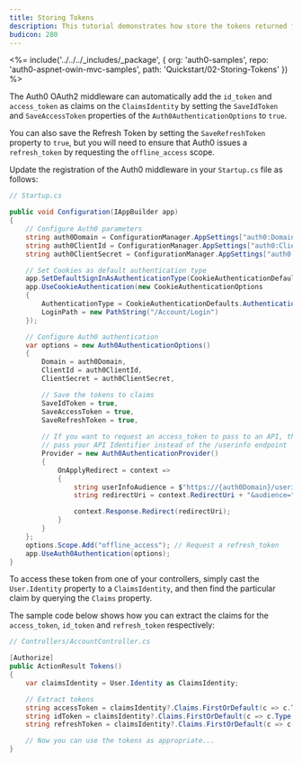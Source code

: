 ```yaml
---
title: Storing Tokens
description: This tutorial demonstrates how store the tokens returned from Auth0 in order to use them later on.
budicon: 280
---
```


<%= include('../../../_includes/_package', {
  org: 'auth0-samples',
  repo: 'auth0-aspnet-owin-mvc-samples',
  path: 'Quickstart/02-Storing-Tokens'
}) %>


The Auth0 OAuth2 middleware can automatically add the `id_token` and `access_token` as claims on the `ClaimsIdentity` by setting the `SaveIdToken` and `SaveAccessToken` properties of the `Auth0AuthenticationOptions` to `true`. 

You can also save the Refresh Token by setting the `SaveRefreshToken` property to `true`, but you will need to ensure that Auth0 issues a `refresh_token` by requesting the `offline_access` scope.

Update the registration of the Auth0 middleware in your `Startup.cs` file as follows:

```csharp
// Startup.cs

public void Configuration(IAppBuilder app)
{
    // Configure Auth0 parameters
    string auth0Domain = ConfigurationManager.AppSettings["auth0:Domain"];
    string auth0ClientId = ConfigurationManager.AppSettings["auth0:ClientId"];
    string auth0ClientSecret = ConfigurationManager.AppSettings["auth0:ClientSecret"];

    // Set Cookies as default authentication type
    app.SetDefaultSignInAsAuthenticationType(CookieAuthenticationDefaults.AuthenticationType);
    app.UseCookieAuthentication(new CookieAuthenticationOptions
    {
        AuthenticationType = CookieAuthenticationDefaults.AuthenticationType,
        LoginPath = new PathString("/Account/Login")
    });

    // Configure Auth0 authentication
    var options = new Auth0AuthenticationOptions()
    {
        Domain = auth0Domain,
        ClientId = auth0ClientId,
        ClientSecret = auth0ClientSecret,

        // Save the tokens to claims
        SaveIdToken = true,
        SaveAccessToken = true,
        SaveRefreshToken = true,
        
        // If you want to request an access_token to pass to an API, then replace the audience below to 
        // pass your API Identifier instead of the /userinfo endpoint
        Provider = new Auth0AuthenticationProvider()
        {
            OnApplyRedirect = context =>
            {
                string userInfoAudience = $"https://{auth0Domain}/userinfo";
                string redirectUri = context.RedirectUri + "&audience=" + WebUtility.UrlEncode(userInfoAudience);

                context.Response.Redirect(redirectUri);
            }
        }
    };
    options.Scope.Add("offline_access"); // Request a refresh_token
    app.UseAuth0Authentication(options);
}
```

To access these token from one of your controllers, simply cast the `User.Identity` property to a `ClaimsIdentity`, and then find the particular claim by querying the `Claims` property.

The sample code below shows how you can extract the claims for the `access_token`, `id_token` and `refresh_token` respectively:

``` csharp
// Controllers/AccountController.cs

[Authorize]
public ActionResult Tokens()
{
    var claimsIdentity = User.Identity as ClaimsIdentity;

    // Extract tokens
    string accessToken = claimsIdentity?.Claims.FirstOrDefault(c => c.Type == "access_token")?.Value;
    string idToken = claimsIdentity?.Claims.FirstOrDefault(c => c.Type == "id_token")?.Value;
    string refreshToken = claimsIdentity?.Claims.FirstOrDefault(c => c.Type == "refresh_token")?.Value;

    // Now you can use the tokens as appropriate...
}
```
